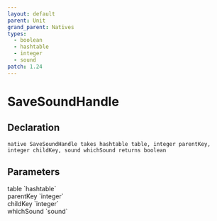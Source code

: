 ```yaml
---
layout: default
parent: Unit
grand_parent: Natives
types:
  - boolean
  - hashtable
  - integer
  - sound
patch: 1.24
---
```


# SaveSoundHandle

## Declaration

```
native SaveSoundHandle takes hashtable table, integer parentKey, integer childKey, sound whichSound returns boolean
```

## Parameters
<dl>
  <dt>table `hashtable`</dt>
  <dd></dd>

  <dt>parentKey `integer`</dt>
  <dd></dd>

  <dt>childKey `integer`</dt>
  <dd></dd>

  <dt>whichSound `sound`</dt>
  <dd></dd>
</dl>